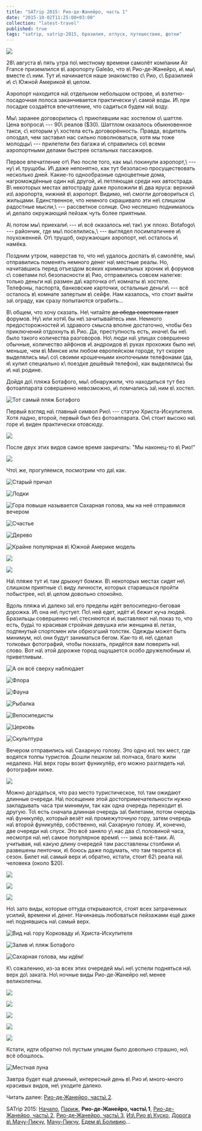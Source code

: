 ```yaml
---
title: "SATrip 2015: Рио-де-Жанейро, часть 1"
date: "2015-10-02T11:25:00+03:00"
collection: "latest-travel"
published: true
tags: "satrip, satrip-2015, бразилия, отпуск, путешествие, фотки"
---
```


![](/images/travel/2015-09-satrip/rio-1-cover.jpg)

28\ августа в\ пять утра по\ местному времени самолёт компании Air France приземлился в\ аэропорту Galeão, что
в\ Рио-де-Жанейро, и\ мы\ вместе с\ ним. Тут и\ начинается наше знакомство с\ Рио, с\ Бразилией и\ с\ Южной Америкой
в\ целом.

<!--more-->

Аэропорт находится на\ отдельном небольшом острове, и\ взлетно-посадочная полоса заканчивается практически у\ самой
воды. И\ при посадке создаётся впечатление, что садиться будем на\ воду.

Мы\ заранее договорились с\ приютившим нас хостелом о\ шаттле. Цена вопроса\ --- 90\ реалов ($30). Шаттлом оказалось
обыкновенное такси, с\ которым у\ хостела есть договорённость. Правда, водитель опоздал, чем заставил нас сильно
поволноваться, хотя мы тоже молодцы\ --- прилетели без багажа и\ справились со\ всеми аэропортными делами быстрее
остальных пассажиров.

Первое впечатление от\ Рио после того, как мы\ покинули аэропорт,\ --- ну\ и\ трущобы. И\ даже непонятно, как тут
безопасно просуществовать несколько дней. Какие-то однообразные одноцветные дома, нагромождённые один на\ другой,
и\ петляющая среди них автострада. В\ некоторых местах автостраду даже проложили в\ два яруса: верхний из\ аэропорта,
нижний в\ аэропорт. Видимо, не\ смогли договориться с\ жильцами. Единственное, что немного скрашивало эти не\ слишком
радостные мысли,\ --- рассветное солнце. Оно неспешно поднималось и\ делало окружающий пейзаж чуть более приятным.

А\ потом мы\ приехали\ --- и\ всё оказалось не\ так\ уж плохо. Botafogo\ --- райончик, где мы\ поселились,\ ---
выглядел посимпатичнее и\ поухоженней. От\ трущоб, окружающих аэропорт, не\ осталось и\ намёка.

Поздним утром, наверстав то, что не\ удалось доспать в\ самолёте, мы\ отправились поменять немного денег на\ местные
реалы. Но, начитавшись перед отъездом всяких криминальных хроник и\ форумов с\ советами по\ безопасности в\ Рио,
отправились совсем налегке: только деньги на\ размен да\ карточка от\ комнаты в\ хостеле. Телефоны, паспорта, банковские
карточки, остальные деньги\ --- всё осталось в\ комнате запертым в\ сейфе. Нам казалось, что стоит выйти за\ ограду, как
сразу попытаются ограбить...

В\ общем, что хочу сказать. Не\ читайте ~~до обеда советских газет~~ форумов. Ну\ или хотя\ бы не\ зачитывайтесь ими.
Немного предосторожностей и\ здравого смысла вполне достаточно, чтобы без приключений отдохнуть в\ Рио. Да, преступность
есть, иначе\ бы не\ было такого количества разговоров. Но\ люди на\ улицах совершенно обычные, количество айфонов
и\ андроидов в\ руках прохожих было не\ меньше, чем в\ Минске или любом европейском городе, тут скорее выделялись
мы\ со\ своими крошечными кнопочными телефонами (да, я\ купил специально к\ поездке дешёвый телефон), как выделялись\ бы
и\ на\ родине.

Дойдя до\ пляжа Ботафого, мы\ обнаружили, что находиться тут без фотоаппарата совершенно невозможно, и\ помчались
за\ ним в\ хостел.

![Тот самый пляж Ботафого](/images/travel/2015-09-satrip/rio-1-botafogo-beach-1.jpg "Тот самый пляж Ботафого")

Первый взгляд на\ главный символ Рио\ --- статую Христа-Искупителя. Хотя ладно, второй, первый был без фотоаппарата.
Он\ стоит высоко на\ горе и\ виден практически отовсюду.

![](/images/travel/2015-09-satrip/rio-1-redeemer-1.jpg)

После двух этих видов самое время закричать: "Мы наконец-то в\ Рио!"

![](/images/travel/2015-09-satrip/rio-1-joy.jpg)

Что\ же, прогуляемся, посмотрим что да\ как.

![Старый причал](/images/travel/2015-09-satrip/rio-1-old-moorings.jpg "Старый причал")

![Лодки](/images/travel/2015-09-satrip/rio-1-boats.jpg "Лодки")

![Гора повыше называется Сахарная голова, мы на неё отправимся вечером](/images/travel/2015-09-satrip/rio-1-sugarloaf.jpg)

![Счастье](/images/travel/2015-09-satrip/rio-1-hapiness.jpg "Счастье")

![Дерево](/images/travel/2015-09-satrip/rio-1-tree.jpg)

![Крайне популярная в\ Южной Америке модель](/images/travel/2015-09-satrip/rio-1-car.jpg "Крайне популярная в Южной Америке модель")

![](/images/travel/2015-09-satrip/rio-1-botafogo-beach-2.jpg)

![](/images/travel/2015-09-satrip/rio-1-pano.jpg)

На\ пляже тут и\ там дрыхнут бомжи. В\ некоторых местах сидят не\ слишком приятные с\ виду личности, которых стараешься
пройти побыстрее, но\ в\ целом довольно спокойно.

Вдоль пляжа и\ далеко за\ его пределы идёт велосипедно-беговая дорожка. И\ она не\ пустует. По\ ней едет, идёт и\ бежит
куча людей. Бразильцы совершенно не\ стесняются и\ выставляют на\ показ то, что есть, будь\ то красивая стройная девушка
или женщина в\ летах, подтянутый спортсмен или обрюзгший толстяк. Одежды может быть минимум, но\ они будут заниматься
бегом. Как-то я\ не\ сделал толковых фотографий, чтобы показать, придётся вам поверить на\ слово. Вот на\ этой дорожке
город ощущается особо дружелюбным и\ приветливым.

![А он всё сверху наблюдает](/images/travel/2015-09-satrip/rio-1-redeemer-2.jpg "А он всё сверху наблюдает")

![Флора](/images/travel/2015-09-satrip/rio-1-flora.jpg "Флора")

![Фауна](/images/travel/2015-09-satrip/rio-1-fauna.jpg "Фауна")

![Рыбалка](/images/travel/2015-09-satrip/rio-1-fishing.jpg "Рыбалка")

![Велосипедисты](/images/travel/2015-09-satrip/rio-1-bikers.jpg "Велосипедисты")

![Церковь](/images/travel/2015-09-satrip/rio-1-church.jpg "Церковь")

![Скульптура](/images/travel/2015-09-satrip/rio-1-sculpture.jpg "Скульптура")

Вечером отправились на\ Сахарную голову. Это одно из\ тех мест, где водятся толпы туристов. Дошли пешком за\ полчаса,
благо жили недалеко. На\ верх горы возит фуникулёр, его можно разглядеть на\ фотографии ниже.

![](/images/travel/2015-09-satrip/rio-1-funicular.jpg)

Можно догадаться, что раз место туристическое, то\ там ожидают длинные очереди. На\ посещение этой
достопримечательности нужно закладывать часа три минимум, так как одна очередь переходит в\ другую. То\ есть сначала
длинная очередь за\ билетами, потом очередь на\ фуникулёр, который везёт на\ промежуточную гору, затем очередь
на\ второй фуникулёр, собственно, на\ Сахарную голову. И, конечно, две очереди на\ спуск. Это всё заняло у\ нас два
с\ половиной часа, несмотря на\ не\ самое популярное время\ --- зима всё-таки. А\ учитывая, на\ какую длину очередей там
расставлены столбики и\ развешены ленточки, я\ боюсь даже подумать, что там творится в\ сезон. Билет на\ самый верх
и\ обратно, кстати, стоит 62\ реала на\ человека (около $20).

![](/images/travel/2015-09-satrip/rio-1-going-up-1.jpg)

![](/images/travel/2015-09-satrip/rio-1-going-up-2.jpg)

![](/images/travel/2015-09-satrip/rio-1-going-up-3.jpg)

Но\ зато виды, которые оттуда открываются, стоят всех затраченных усилий, времени и\ денег. Начинаешь любоваться
пейзажами ещё даже не\ поднявшись на\ самый верх.

![Вид на\ гору Корковаду и\ Христа-Искупителя](/images/travel/2015-09-satrip/rio-1-middle-corcovado.jpg "Вид на гору Корковаду и Христа-Искупителя")

![Залив и\ пляж Ботафого](/images/travel/2015-09-satrip/rio-1-middle-bay.jpg "Залив и пляж Ботафого")

![Сахарная голова, мы идём!](/images/travel/2015-09-satrip/rio-1-sugarloaf-close.jpg "Сахарная голова")

К\ сожалению, из-за всех этих очередей мы\ не\ успели подняться на\ верх до\ заката. Но\ ночные виды Рио-де-Жанейро
не\ менее великолепны.

![](/images/travel/2015-09-satrip/rio-1-night-1.jpg)

![](/images/travel/2015-09-satrip/rio-1-night-2.jpg)

![](/images/travel/2015-09-satrip/rio-1-night-3.jpg)

![](/images/travel/2015-09-satrip/rio-1-night-4.jpg)

![](/images/travel/2015-09-satrip/rio-1-night-5.jpg)

Кстати, идти обратно по\ пустым улицам было довольно страшно, но\ всё обошлось.

![Местная луна](/images/travel/2015-09-satrip/rio-1-moon.jpg "Местная луна")

Завтра будет ещё длинный, интересный день в\ Рио и\ много-много красивых видов, не\ уходите далеко.

Читать далее: [Рио-де-Жанейро, часть\ 2](/post/satrip-2015-rio-2/).

SATrip 2015:
[Начало](/post/satrip-2015-paris/),
[Париж](/post/satrip-2015-paris/),
**Рио-де-Жанейро, часть\ 1**,
[Рио-де-Жанейро, часть\ 2](/post/satrip-2015-rio-2/),
[Рио-де-Жанейро, часть\ 3](/post/satrip-2015-rio-3/),
[Из\ Рио в\ Куско](/post/satrip-2015-rio-to-cusco/),
[Дорога в\ Мачу-Пикчу](/post/satrip-2015-road-to-machu-picchu/),
[Мачу-Пикчу](/post/satrip-2015-machu-picchu/),
[Едем в\ Боливию](/post/satrip-2015-to-bolivia/)...
